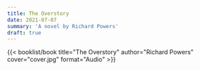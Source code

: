 ```yaml
---
title: The Overstory
date: 2021-07-07
summary: 'A novel by Richard Powers'
draft: true
---
```


{{< booklist/book
title="The Overstory"
author="Richard Powers"
cover="cover.jpg"
format="Audio" >}}
